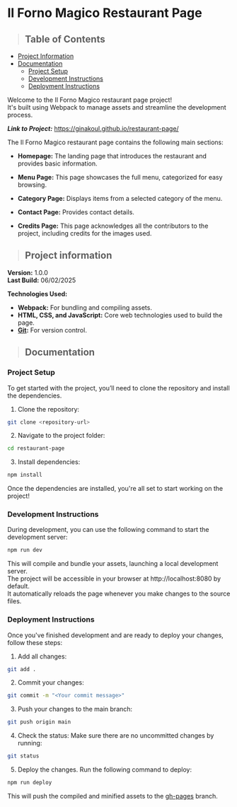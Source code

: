 # Il Forno Magico Restaurant Page

> ## Table of Contents
- [Project Information](#project-information)
- [Documentation](#documentation)
    - [Project Setup](#project-setup)
    - [Development Instructions](#development-instructions)
    - [Deployment Instructions](#deployment-instructions)

Welcome to the Il Forno Magico restaurant page project!\
It's built using Webpack to manage assets and streamline the development process.

***Link to Project:*** https://ginakoul.github.io/restaurant-page/

The Il Forno Magico restaurant page contains the following main sections:

- **Homepage:** The landing page that introduces the restaurant and provides basic information.

- **Menu Page:** This page showcases the full menu, categorized for easy browsing.

- **Category Page:** Displays items from a selected category of the menu.

- **Contact Page:** Provides contact details.

- **Credits Page:** This page acknowledges all the contributors to the project, including credits for the images used.

> ## Project information

**Version:** 1.0.0\
**Last Build:** 06/02/2025

**Technologies Used:**

- **Webpack:** For bundling and compiling assets.
- **HTML, CSS, and JavaScript:** Core web technologies used to build the page.
- **[Git](https://pages.github.com/):** For version control.

> ## Documentation

### Project Setup

To get started with the project, you’ll need to clone the repository and install the dependencies.

1. Clone the repository:

```bash
git clone <repository-url>
```

2. Navigate to the project folder:

```bash
cd restaurant-page
```

3. Install dependencies:

```bash
npm install
```

Once the dependencies are installed, you're all set to start working on the project!

### Development Instructions

During development, you can use the following command to start the development server:

```bash
npm run dev
```

This will compile and bundle your assets, launching a local development server.\
The project will be accessible in your browser at http://localhost:8080 by default.\
It automatically reloads the page whenever you make changes to the source files.

### Deployment Instructions

Once you've finished development and are ready to deploy your changes, follow these steps:

1. Add all changes:

```bash
git add .
```

2. Commit your changes:

```bash
git commit -m "<Your commit message>"
```

3. Push your changes to the main branch:

```bash
git push origin main
```

4. Check the status: Make sure there are no uncommitted changes by running:

```bash
git status
```

5. Deploy the changes. Run the following command to deploy:

```bash
npm run deploy
```

This will push the compiled and minified assets to the [gh-pages](https://github.com/GinaKoul/restaurant-page/tree/gh-pages) branch.